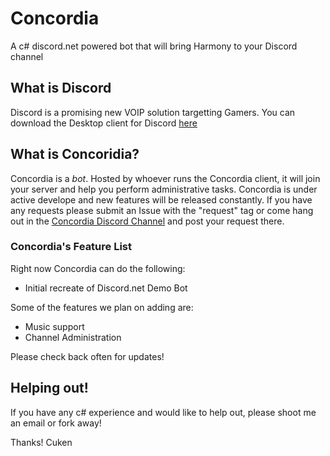 # Concordia
A c# discord.net powered bot that will bring Harmony to your Discord channel

## What is Discord
Discord is a promising new VOIP solution targetting Gamers. You can download the Desktop client for Discord [here](http://discordapp.com)

## What is Concoridia?
Concordia is a *bot*. Hosted by whoever runs the Concordia client, it will join your server and help you perform administrative tasks. Concordia is under active develope and new features will be released constantly. If you have any requests please submit an Issue with the "request" tag or come hang out in the [Concordia Discord Channel](https://discord.gg/0ojPr9RIhhia2Ewj) and post your request there.

### Concordia's Feature List
Right now Concordia can do the following:
* Initial recreate of Discord.net Demo Bot

Some of the features we plan on adding are:
* Music support
* Channel Administration

Please check back often for updates!

## Helping out!
If you have any c# experience and would like to help out, please shoot me an email or fork away!

Thanks!
Cuken

